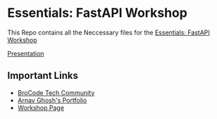 # Essentials: FastAPI Workshop
This Repo contains all the Neccessary files for the [Essentials: FastAPI Workshop](https://lu.ma/pxt5kkvx)

[Presentation](./ppt.html)


## Important Links
- [BroCode Tech Community](https://brocode-tech.netlify.app/)
- [Arnav Ghosh's Portfolio](https://arnavg.netlify.app/)
- [Workshop Page](https://lu.ma/pxt5kkvx)
